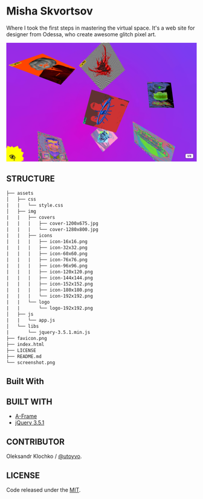 # Misha Skvortsov

Where I took the first steps in mastering the virtual space. It's a web site for designer from Odessa, who create awesome glitch pixel art.

![Misha Skvortsov](screenshot.png)


## STRUCTURE
```
├── assets
│   ├── css
|   |   └── style.css
│   ├── img
|   |   ├── covers
|   |   |   ├── cover-1200x675.jpg
|   |   |   └── cover-1280x800.jpg
|   |   ├── icons
|   |   |   ├── icon-16x16.png
|   |   |   ├── icon-32x32.png
|   |   |   ├── icon-60x60.png
|   |   |   ├── icon-76x76.png
|   |   |   ├── icon-96x96.png
|   |   |   ├── icon-120x120.png
|   |   |   ├── icon-144x144.png
|   |   |   ├── icon-152x152.png
|   |   |   ├── icon-180x180.png
|   |   |   └── icon-192x192.png
|   |   └── logo
|   |       └── logo-192x192.png
│   ├── js
|   |   └── app.js
│   └── libs
|       └── jquery-3.5.1.min.js
├── favicon.png
├── index.html
├── LICENSE
├── README.md
└── screenshot.png
```

## Built With
## BUILT WITH
- [A-Frame](https://aframe.io/)
- [jQuery 3.5.1](https://github.com/jquery/jquery/releases/tag/3.5.1)

## CONTRIBUTOR
Oleksandr Klochko / [@utoyvo](https://github.com/utoyvo).

## LICENSE
Code released under the [MIT](LICENSE).
